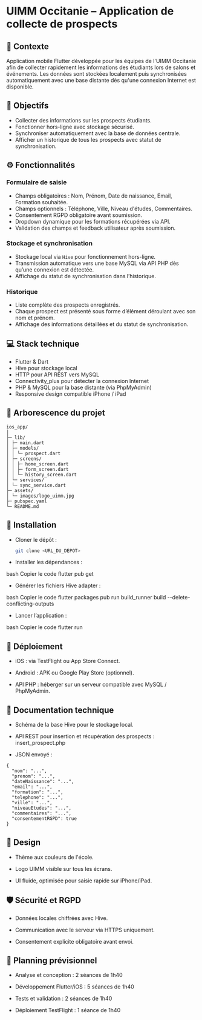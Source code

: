 # UIMM Occitanie – Application de collecte de prospects

## 📌 Contexte
Application mobile Flutter développée pour les équipes de l'UIMM Occitanie afin de collecter rapidement les informations des étudiants lors de salons et événements. Les données sont stockées localement puis synchronisées automatiquement avec une base distante dès qu'une connexion Internet est disponible.

## 🎯 Objectifs
- Collecter des informations sur les prospects étudiants.
- Fonctionner hors-ligne avec stockage sécurisé.
- Synchroniser automatiquement avec la base de données centrale.
- Afficher un historique de tous les prospects avec statut de synchronisation.

## ⚙️ Fonctionnalités

### Formulaire de saisie
- Champs obligatoires : Nom, Prénom, Date de naissance, Email, Formation souhaitée.
- Champs optionnels : Téléphone, Ville, Niveau d'études, Commentaires.
- Consentement RGPD obligatoire avant soumission.
- Dropdown dynamique pour les formations récupérées via API.
- Validation des champs et feedback utilisateur après soumission.

### Stockage et synchronisation
- Stockage local via `Hive` pour fonctionnement hors-ligne.
- Transmission automatique vers une base MySQL via API PHP dès qu’une connexion est détectée.
- Affichage du statut de synchronisation dans l’historique.

### Historique
- Liste complète des prospects enregistrés.
- Chaque prospect est présenté sous forme d’élément déroulant avec son nom et prénom.
- Affichage des informations détaillées et du statut de synchronisation.

## 💻 Stack technique
- Flutter & Dart
- Hive pour stockage local
- HTTP pour API REST vers MySQL
- Connectivity_plus pour détecter la connexion Internet
- PHP & MySQL pour la base distante (via PhpMyAdmin)
- Responsive design compatible iPhone / iPad

## 📂 Arborescence du projet
```
ios_app/
│
├─ lib/
│ ├─ main.dart
│ ├─ models/
│ │ └─ prospect.dart
│ ├─ screens/
│ │ ├─ home_screen.dart
│ │ ├─ form_screen.dart
│ │ └─ history_screen.dart
│ └─ services/
│ └─ sync_service.dart
├─ assets/
│ └─ images/logo_uimm.jpg
├─ pubspec.yaml
└─ README.md
```
## 🚀 Installation
- Cloner le dépôt :  
   ```bash
   git clone <URL_DU_DEPOT>
- Installer les dépendances :

bash
Copier le code
flutter pub get
- Générer les fichiers Hive adapter :

bash
Copier le code
flutter packages pub run build_runner build --delete-conflicting-outputs
- Lancer l’application :

bash
Copier le code
flutter run
## 🔧 Déploiement
- iOS : via TestFlight ou App Store Connect.

- Android : APK ou Google Play Store (optionnel).

- API PHP : héberger sur un serveur compatible avec MySQL / PhpMyAdmin.

## 📄 Documentation technique
- Schéma de la base Hive pour le stockage local.

- API REST pour insertion et récupération des prospects : insert_prospect.php

- JSON envoyé :
```
{
  "nom": "...",
  "prenom": "...",
  "dateNaissance": "...",
  "email": "...",
  "formation": "...",
  "telephone": "...",
  "ville": "...",
  "niveauEtudes": "...",
  "commentaires": "...",
  "consentementRGPD": true
}
```
## 🎨 Design
- Thème aux couleurs de l'école.

- Logo UIMM visible sur tous les écrans.

- UI fluide, optimisée pour saisie rapide sur iPhone/iPad.

## 🛡️ Sécurité et RGPD
- Données locales chiffrées avec Hive.

- Communication avec le serveur via HTTPS uniquement.

- Consentement explicite obligatoire avant envoi.

## 📅 Planning prévisionnel
- Analyse et conception : 2 séances de 1h40

- Développement Flutter/iOS : 5 séances de 1h40

- Tests et validation : 2 séances de 1h40

- Déploiement TestFlight : 1 séance de 1h40
